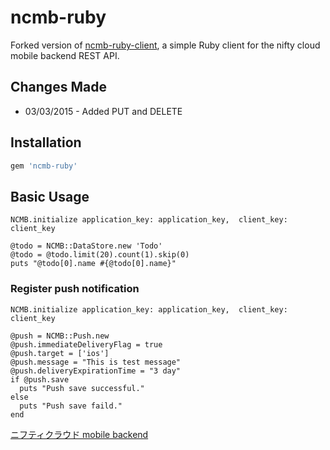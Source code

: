 ncmb-ruby
================

Forked version of [ncmb-ruby-client](https://github.com/moongift/ncmb-ruby-client), a simple Ruby client for the nifty cloud mobile backend REST API.

Changes Made
------------
* 03/03/2015 - Added PUT and DELETE

Installation
------------
``` ruby
gem 'ncmb-ruby'
```

Basic Usage
-----------

```
NCMB.initialize application_key: application_key,  client_key: client_key

@todo = NCMB::DataStore.new 'Todo'
@todo = @todo.limit(20).count(1).skip(0)
puts "@todo[0].name #{@todo[0].name}"
```

### Register push notification

```
NCMB.initialize application_key: application_key,  client_key: client_key

@push = NCMB::Push.new
@push.immediateDeliveryFlag = true
@push.target = ['ios']
@push.message = "This is test message"
@push.deliveryExpirationTime = "3 day"
if @push.save
  puts "Push save successful."
else
  puts "Push save faild."
end
```

[ニフティクラウド mobile backend](http://mb.cloud.nifty.com/)
